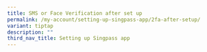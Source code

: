 ```yaml
---
title: SMS or Face Verification after set up
permalink: /my-account/setting-up-singpass-app/2fa-after-setup/
variant: tiptap
description: ""
third_nav_title: Setting up Singpass app
---
```

